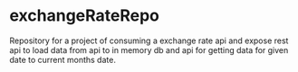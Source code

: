 # exchangeRateRepo
Repository for a project of consuming a exchange rate api and expose rest api to load data from api to in memory db and api for getting data for given date to current months date.
